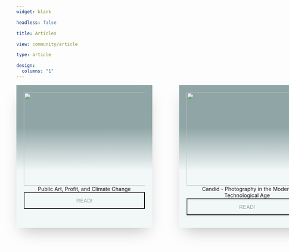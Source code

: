 ```yaml
---
widget: blank

headless: false

title: Articles

view: community/article

type: article

design:
  columns: "1"
---
```

<html>
	<body>
		<div class="grid-container">
			<div class="ui card">
			<div class="image">
				<img src=
"/public-art/featured.jpg">
			</div>
			<div class="content">
				<a class="header">Public Art, Profit, and Climate Change</a>
			</div>
		<form method="get" action="/public-art/">
    <button class="btn1"type="submit">Read!</button>
</form>	
		</div>
	</body>
	<body>
		<div class="grid-container">
			<div class="ui card">
			<div class="image">
				<img src=
"/candid/DSC_3167 (1).jpg">
			</div>
			<div class="content">
				<a class="header">Candid - Photography in the Modern Technological Age                      </a>
			</div>
		<form method="get" action="/candid/">
    <button class="btn1"type="submit">Read!</button>
</form>	
		</div>
	</body>
	<body>
		<div class="grid-container">
			<div class="ui card">
			<div class="image">
				<img src=
"/dramatizing-women/featured.jpg">
			</div>
			<div class="content">
				<a class="header">A Dramatic Response to Being Called Emotional                                </a>
			</div>
		<form method="get" action="/dramatizing-women/">
    <button class="btn1"type="submit">Read!</button>
</form>	
		</div>
	</body>
</html>


<html>
<style>
.grid-container{
  display: grid;
  grid-template-columns: repeat(3, 325px);
  grid-auto-rows: auto;
  grid-gap: 7rem;
}
img {
  height: 250px;
  width: 3000px;
  vertical-align: middle;
}
.card{
  width: 325px;
  padding: 20px;
  text-align: center;
  background: linear-gradient(to top, #f2f7f7 40%, #90a6a6 70%);
  background-color: #00000000;
  border: 0;
  box-shadow: 0 20px 40px -14px rgba(0, 0, 0, 0.25);
  display: flex;
  flex-direction: column;
  overflow: hidden;
}
.btn1 {
  color: #8ba0a3;
  padding: 0.8rem;
  font-size: 14px;
  text-transform: uppercase;
  border-radius: 0.5px;
  font-weight: 500;
  display: block;
  width: 100%;
  cursor: pointer;
  background: transparent;
  tect-align: center;
}
</style>
</html>